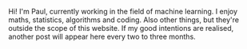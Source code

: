 Hi! I'm Paul, currently working in the field of machine learning. I enjoy maths, statistics, algorithms and coding. Also other things, but they're outside the scope of this website. If my good intentions are realised, another post will appear here every two to three months.

